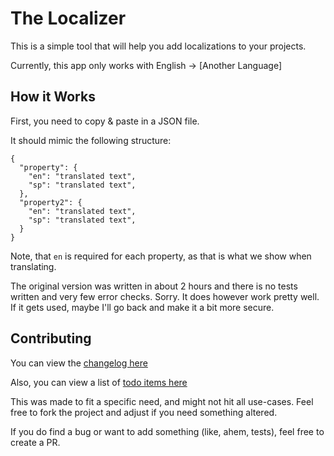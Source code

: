 # The Localizer

This is a simple tool that will help you add localizations to your projects.

Currently, this app only works with English -> [Another Language]

## How it Works

First, you need to copy & paste in a JSON file.

It should mimic the following structure:

```
{
  "property": {
    "en": "translated text",
    "sp": "translated text",
  },
  "property2": {
    "en": "translated text",
    "sp": "translated text",
  }
}
```

Note, that `en` is required for each property, as that is what we show when translating.

The original version was written in about 2 hours and there is no tests written and very few error checks. Sorry. It does however work pretty well. If it gets used, maybe I'll go back and make it a bit more secure.

## Contributing

You can view the [changelog here](./CHANGELOG.md)

Also, you can view a list of [todo items here](./Todo)

This was made to fit a specific need, and might not hit all use-cases. Feel free to fork the project and adjust if you need something altered.

If you do find a bug or want to add something (like, ahem, tests), feel free to create a PR. 